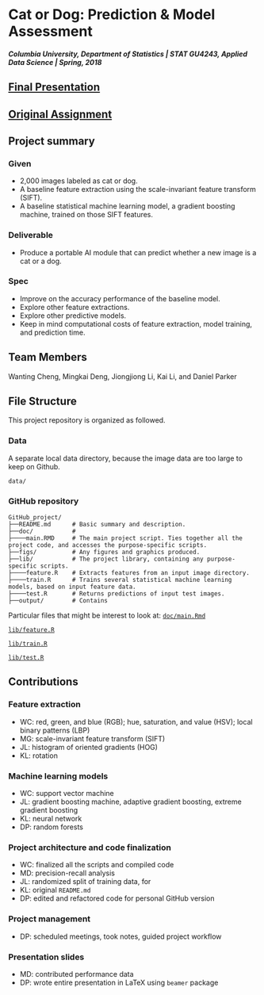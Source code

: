 # Cat or Dog: Prediction & Model Assessment

##### Columbia University, Department of Statistics | STAT GU4243,  Applied Data Science | Spring, 2018

## [Final Presentation](doc/Presentation/ADS_P2_G6_Presentation.pdf)

## [Original Assignment](doc/project2_desc.md)

## Project summary
### Given 
+ 2,000 images labeled as cat or dog.
+ A baseline feature extraction using the scale-invariant feature transform (SIFT).
+ A baseline statistical machine learning model, a gradient boosting machine, trained on those SIFT features.
### Deliverable
+ Produce a portable AI module that can predict whether a new image is a cat or a dog. 
### Spec
+ Improve on the accuracy performance of the baseline model.
+ Explore other feature extractions.
+ Explore other predictive models. 
+ Keep in mind computational costs of feature extraction, model training, and prediction time.

## Team Members
Wanting Cheng, Mingkai Deng, Jiongjiong Li, Kai Li, and Daniel Parker

## File Structure
This project repository is organized as followed.
### Data
A separate local data directory, because the image data are too large to keep on Github.
```
data/
```
### GitHub repository
```
GitHub_project/
├──README.md      # Basic summary and description.
├──doc/           # 
├────main.RMD     # The main project script. Ties together all the project code, and accesses the purpose-specific scripts.
├──figs/          # Any figures and graphics produced.
├──lib/           # The project library, containing any purpose-specific scripts.
├────feature.R    # Extracts features from an input image directory.
├────train.R      # Trains several statistical machine learning models, based on input feature data.
├────test.R       # Returns predictions of input test images.
├──output/        # Contains 
```
Particular files that might be interest to look at:
[`doc/main.Rmd`](doc/main.Rmd) 

[`lib/feature.R`](lib/feature.R)

[`lib/train.R`](lib/train.R) 

[`lib/test.R`](lib/test.R) 

## Contributions
### Feature extraction
+ WC: red, green, and blue (RGB); hue, saturation, and value (HSV); local binary patterns (LBP)
+ MG: scale-invariant feature transform (SIFT)
+ JL: histogram of oriented gradients (HOG)
+ KL: rotation
### Machine learning models
+ WC: support vector machine
+ JL: gradient boosting machine, adaptive gradient boosting, extreme gradient boosting
+ KL: neural network
+ DP: random forests
### Project architecture and code finalization
+ WC: finalized all the scripts and compiled code
+ MD: precision-recall analysis
+ JL: randomized split of training data, for 
+ KL: original `README.md` 
+ DP: edited and refactored code for personal GitHub version
### Project management
+ DP: scheduled meetings, took notes, guided project workflow
### Presentation slides
+ MD: contributed performance data
+ DP: wrote entire presentation in LaTeX using `beamer` package
